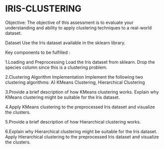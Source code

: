 # IRIS-CLUSTERING

Objective:
The objective of this assessment is to evaluate your understanding and ability to apply clustering techniques to a real-world dataset.

Dataset
Use the Iris dataset available in the sklearn library.

Key components to be fulfilled :

1.Loading and Preprocessing Load the Iris dataset from sklearn. Drop the species column since this is a clustering problem.

2.Clustering Algorithm Implementation Implement the following two clustering algorithms: A) KMeans Clustering, Hierarchical Clustering

3.Provide a brief description of how KMeans clustering works. Explain why KMeans clustering might be suitable for the Iris dataset.

4.Apply KMeans clustering to the preprocessed Iris dataset and visualize the clusters.

5.Provide a brief description of how Hierarchical clustering works.

6.Explain why Hierarchical clustering might be suitable for the Iris dataset. Apply Hierarchical clustering to the preprocessed Iris dataset and visualize the clusters.

